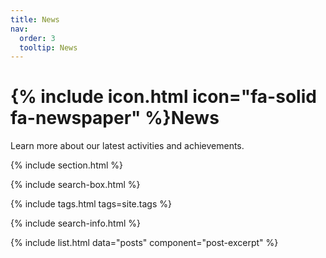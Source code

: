 ```yaml
---
title: News
nav:
  order: 3
  tooltip: News
---
```


# {% include icon.html icon="fa-solid fa-newspaper" %}News

Learn more about our latest activities and achievements.

{% include section.html %}

{% include search-box.html %}

{% include tags.html tags=site.tags %}

{% include search-info.html %}

{% include list.html data="posts" component="post-excerpt" %}
